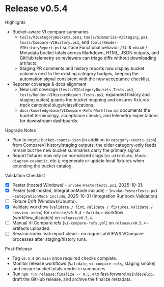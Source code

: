<!-- markdownlint-disable-next-line MD041 -->
# Release v0.5.4

Highlights

- Bucket-aware VI compare summaries
  - `tools/VICategoryBuckets.psm1`, `tools/Summarize-VIStaging.ps1`, `tools/Compare-VIHistory.ps1`, and
    `tools/Render-VIHistoryReport.ps1` surface Functional behavior / UI & visual / Metadata bucket totals across
    Markdown, HTML, JSON outputs, and GitHub telemetry so reviewers can triage diffs without downloading artifacts.
  - Staging PR comments and history reports now display bucket columns next to the existing category badges, keeping the
    automation signal consistent with the new acceptance checklist.
- Reporter coverage & docs alignment
  - New unit coverage (`tests/VICategoryBuckets.Tests.ps1`, `tests/Render-VIHistoryReport.Tests.ps1`, expanded history
    and staging suites) guards the bucket mapping and ensures fixtures track canonical slugs/classifications.
  - `docs/knowledgebase/VICompare-Refs-Workflow.md` documents the bucket terminology, acceptance checks, and telemetry
    expectations for downstream dashboards.

Upgrade Notes

- Plan to ingest `bucket-counts-json` (in addition to `category-counts-json`) from CompareVI history/staging outputs; the
  older category-only feeds remain but the new bucket summaries carry the primary signal.
- Report fixtures now rely on normalized slugs (`vi-attribute`, `block-diagram-cosmetic`, etc.); regenerate or update
  local fixtures when extending the bucket catalog.

Validation Checklist

- [x] Pester (hosted Windows) - `Invoke-PesterTests.ps1`, 2025-10-31.
- [x] Pester (self-hosted, IntegrationMode include) - `Invoke-PesterTests.ps1 -IntegrationMode include`, 2025-10-31 (Integration Runbook Validation).
- [ ] Fixture Drift (Windows/Ubuntu).
- [x] Validate workflow (`Validate / lint`, `Validate / fixtures`, `Validate / session-index`) for `release/v0.5.4` - `Validate` workflow (workflow_dispatch) on `release/v0.5.4`.
- [ ] Manual VI Compare refs (`vi-compare-refs.yml`) on `release/v0.5.4` - artifacts uploaded.
- [ ] Session-index leak report clean - no rogue LabVIEW/LVCompare processes after staging/history runs.

Post-Release

- Tag `v0.5.4` on `main` once required checks complete.
- Monitor release workflows (`Validate`, `vi-compare-refs`, staging smoke) and ensure bucket totals render in summaries.
- Run `npm run release:finalize -- 0.5.4` to fast-forward `main`/`develop`, draft the GitHub release, and archive the
  finalize metadata.
